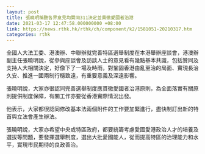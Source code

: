 ```yaml
---
layout: post
title: 張曉明稱聽各界意見均贊同311決定並貫徹愛國者治港
date: 2021-03-17 12:47:58.000000000 +08:00
link: https://news.rthk.hk/rthk/ch/component/k2/1581051-20210317.htm
categories: rthk
---
```


全國人大法工委、港澳辦、中聯辦就完善特區選舉制度在本港舉辦座談會，港澳辦副主任張曉明說，從參與座談會及訪談人士的意見看有幾點基本共識，包括贊同及支持人大相關決定，好像下了一場及時雨，對鞏固香港由亂至治的局面、實現長治久安、推進一國兩制行穩致遠，有重要意義及深遠影響。

張曉明說，大家亦很認同完善選舉制度應貫徹愛國者治港原則，為全面落實有關原則提供制度保障，有關工作亦要從香港實際情況出發。

他表示，大家都很認同修改基本法兩個附件的工作要加緊進行，盡快制訂出新的特首與立法會產生辦法。

張曉明說，大家亦希望中央或特區政府，都要統籌考慮愛國愛港政治人才的培養及選拔等問題，要發揮選舉制度，選出大批愛國能人，從而提高特區的治理能力和水平，實現市民期待的良政善治。
